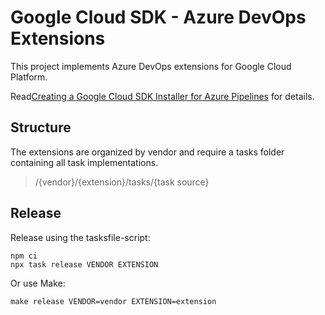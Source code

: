 # Google Cloud SDK - Azure DevOps Extensions

This project implements Azure DevOps extensions for Google Cloud Platform.

Read[Creating a Google Cloud SDK Installer for Azure Pipelines](https://binx.io/blog/2020/04/28/creating-a-google-cloud-sdk-installer-for-azure-pipelines/) for details.

## Structure

The extensions are organized by vendor and require a tasks folder containing all task implementations.

> /{vendor}/{extension}/tasks/{task source}

## Release

Release using the tasksfile-script:

    npm ci
    npx task release VENDOR EXTENSION

Or use Make:

    make release VENDOR=vendor EXTENSION=extension
